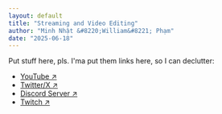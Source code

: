 ```yaml
---
layout: default
title: "Streaming and Video Editing"
author: "Minh Nhật &#8220;William&#8221; Phạm"
date: "2025-06-18"
---
```


Put stuff here, pls. I'ma put them links here, so I can declutter:

* <a href="https://youtube.com/@TheEdwardsCipher" target="_blank" rel="noopener noreferrer">YouTube &#x2197;</a>
* <a href="https://x.com/YeEdwardsCipher" target="_blank" rel="noopener noreferrer">Twitter/X &#x2197;</a>
* <a href="https://discord.gg/9eeMxgU5Gq" target="_blank" rel="noopener noreferrer">Discord Server &#x2197;</a>
* <a href="https://www.twitch.tv/theedwardscipher" target="_blank" rel="noopener noreferrer">Twitch &#x2197;</a>